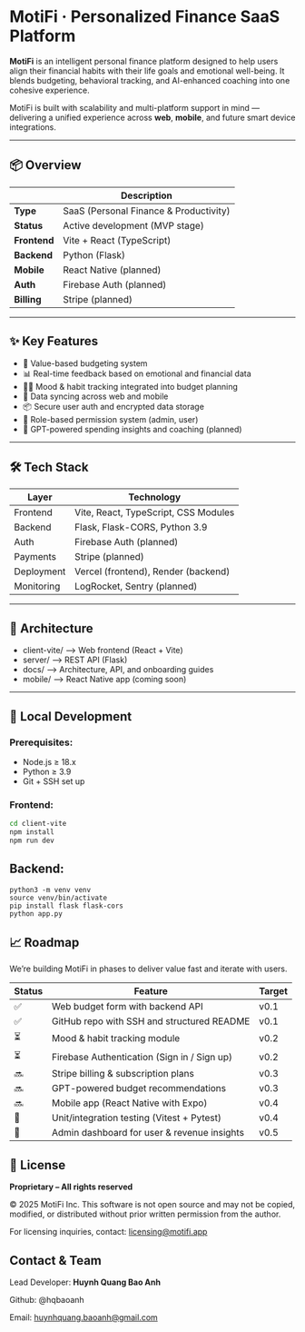 # MotiFi · Personalized Finance SaaS Platform

**MotiFi** is an intelligent personal finance platform designed to help users align their financial habits with their life goals and emotional well-being. It blends budgeting, behavioral tracking, and AI-enhanced coaching into one cohesive experience.

MotiFi is built with scalability and multi-platform support in mind — delivering a unified experience across **web**, **mobile**, and future smart device integrations.

---

## 📦 Overview

|              | Description                               |
|--------------|-------------------------------------------|
| **Type**     | SaaS (Personal Finance & Productivity)    |
| **Status**   | Active development (MVP stage)            |
| **Frontend** | Vite + React (TypeScript)                 |
| **Backend**  | Python (Flask)                            |
| **Mobile**   | React Native (planned)                    |
| **Auth**     | Firebase Auth (planned)                   |
| **Billing**  | Stripe (planned)                          |

---

## ✨ Key Features

- 🧠 Value-based budgeting system
- 📊 Real-time feedback based on emotional and financial data
- 🧘‍♀️ Mood & habit tracking integrated into budget planning
- 🔁 Data syncing across web and mobile
- 📦 Secure user auth and encrypted data storage
- 🔐 Role-based permission system (admin, user)
- 🤖 GPT-powered spending insights and coaching (planned)

---

## 🛠️ Tech Stack

| Layer     | Technology                     |
|-----------|--------------------------------|
| Frontend  | Vite, React, TypeScript, CSS Modules |
| Backend   | Flask, Flask-CORS, Python 3.9  |
| Auth      | Firebase Auth (planned)        |
| Payments  | Stripe (planned)               |
| Deployment | Vercel (frontend), Render (backend) |
| Monitoring | LogRocket, Sentry (planned)   |

---

## 🧭 Architecture

- client-vite/   –> Web frontend (React + Vite)
- server/        –> REST API (Flask)
- docs/          –> Architecture, API, and onboarding guides
- mobile/        –> React Native app (coming soon)

---

## 🧪 Local Development

### Prerequisites:
- Node.js ≥ 18.x
- Python ≥ 3.9
- Git + SSH set up

### Frontend:
```bash
cd client-vite
npm install
npm run dev 
```
## Backend: 
```cd server
python3 -m venv venv
source venv/bin/activate
pip install flask flask-cors
python app.py
```

## 📈 Roadmap

We’re building MotiFi in phases to deliver value fast and iterate with users.

| Status | Feature                                      | Target |
|--------|----------------------------------------------|--------|
| ✅     | Web budget form with backend API             | v0.1   |
| ✅     | GitHub repo with SSH and structured README   | v0.1   |
| ⏳     | Mood & habit tracking module                 | v0.2   |
| ⏳     | Firebase Authentication (Sign in / Sign up)  | v0.2   |
| 🔜     | Stripe billing & subscription plans          | v0.3   |
| 🔜     | GPT-powered budget recommendations           | v0.3   |
| 🔜     | Mobile app (React Native with Expo)          | v0.4   |
| 🧪     | Unit/integration testing (Vitest + Pytest)   | v0.4   |
| 🧭     | Admin dashboard for user & revenue insights  | v0.5   |

## 📄 License

**Proprietary – All rights reserved**

© 2025 MotiFi Inc. This software is not open source and may not be copied, modified, or distributed without prior written permission from the author.

For licensing inquiries, contact: licensing@motifi.app

## Contact & Team 
Lead Developer: **Huynh Quang Bao Anh**

Github: @hqbaoanh

Email: huynhquang.baoanh@gmail.com 

